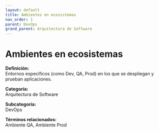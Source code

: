```yaml
---
layout: default
title: Ambientes en ecosistemas
nav_order: 1
parent: DevOps
grand_parent: Arquitectura de Software
---
```


# Ambientes en ecosistemas

**Definición:**  
Entornos específicos (como Dev, QA, Prod) en los que se despliegan y prueban aplicaciones.

**Categoría:**  
Arquitectura de Software  

**Subcategoría:**  
DevOps

**Términos relacionados:**  
Ambiente QA, Ambiente Prod
